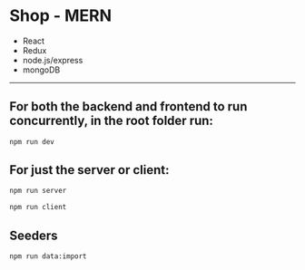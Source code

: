 # Shop - MERN

- React
- Redux
- node.js/express
- mongoDB

---

## For both the backend and frontend to run concurrently, in the root folder run:

```bash
npm run dev
```

## For just the server or client:

```bash
npm run server
```

```bash
npm run client
```

## Seeders

```bash
npm run data:import
```
